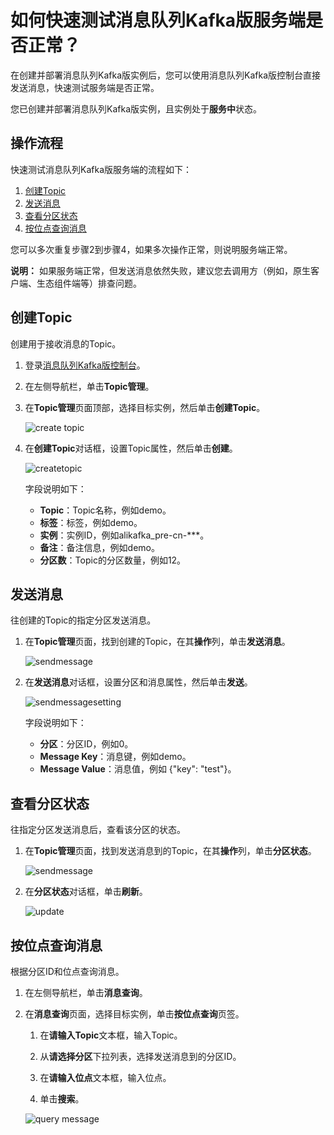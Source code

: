 # 如何快速测试消息队列Kafka版服务端是否正常？

在创建并部署消息队列Kafka版实例后，您可以使用消息队列Kafka版控制台直接发送消息，快速测试服务端是否正常。

您已创建并部署消息队列Kafka版实例，且实例处于**服务中**状态。

## 操作流程

快速测试消息队列Kafka版服务端的流程如下：

1.  [创建Topic](#section_jax_bs9_o5x)
2.  [发送消息](#section_ldk_ge6_y1v)
3.  [查看分区状态](#section_cyx_ddi_5vi)
4.  [按位点查询消息](#section_tar_w7j_afd)

您可以多次重复步骤2到步骤4，如果多次操作正常，则说明服务端正常。

**说明：** 如果服务端正常，但发送消息依然失败，建议您去调用方（例如，原生客户端、生态组件端等）排查问题。

## 创建Topic

创建用于接收消息的Topic。

1.  登录[消息队列Kafka版控制台](https://kafka.console.aliyun.com/)。

2.  在左侧导航栏，单击**Topic管理**。

3.  在**Topic管理**页面顶部，选择目标实例，然后单击**创建Topic**。

    ![create topic](https://static-aliyun-doc.oss-cn-hangzhou.aliyuncs.com/assets/img/zh-CN/2606119951/p87665.png)

4.  在**创建Topic**对话框，设置Topic属性，然后单击**创建**。

    ![createtopic](https://static-aliyun-doc.oss-cn-hangzhou.aliyuncs.com/assets/img/zh-CN/2606119951/p87632.png)

    字段说明如下：

    -   **Topic**：Topic名称，例如demo。
    -   **标签**：标签，例如demo。
    -   **实例**：实例ID，例如alikafka\_pre-cn-\*\*\*。
    -   **备注**：备注信息，例如demo。
    -   **分区数**：Topic的分区数量，例如12。

## 发送消息

往创建的Topic的指定分区发送消息。

1.  在**Topic管理**页面，找到创建的Topic，在其**操作**列，单击**发送消息**。

    ![sendmessage](https://static-aliyun-doc.oss-cn-hangzhou.aliyuncs.com/assets/img/zh-CN/2606119951/p87667.png)

2.  在**发送消息**对话框，设置分区和消息属性，然后单击**发送**。

    ![sendmessagesetting](https://static-aliyun-doc.oss-cn-hangzhou.aliyuncs.com/assets/img/zh-CN/2606119951/p87671.png)

    字段说明如下：

    -   **分区**：分区ID，例如0。
    -   **Message Key**：消息键，例如demo。
    -   **Message Value**：消息值，例如 \{"key": "test"\}。

## 查看分区状态

往指定分区发送消息后，查看该分区的状态。

1.  在**Topic管理**页面，找到发送消息到的Topic，在其**操作**列，单击**分区状态**。

    ![sendmessage](https://static-aliyun-doc.oss-cn-hangzhou.aliyuncs.com/assets/img/zh-CN/2606119951/p87667.png)

2.  在**分区状态**对话框，单击**刷新**。

    ![update](https://static-aliyun-doc.oss-cn-hangzhou.aliyuncs.com/assets/img/zh-CN/2606119951/p87686.png)


## 按位点查询消息

根据分区ID和位点查询消息。

1.  在左侧导航栏，单击**消息查询**。

2.  在**消息查询**页面，选择目标实例，单击**按位点查询**页签。

    1.  在**请输入Topic**文本框，输入Topic。

    2.  从**请选择分区**下拉列表，选择发送消息到的分区ID。

    3.  在**请输入位点**文本框，输入位点。

    4.  单击**搜索**。

    ![query message](https://static-aliyun-doc.oss-cn-hangzhou.aliyuncs.com/assets/img/zh-CN/3606119951/p87737.png)


